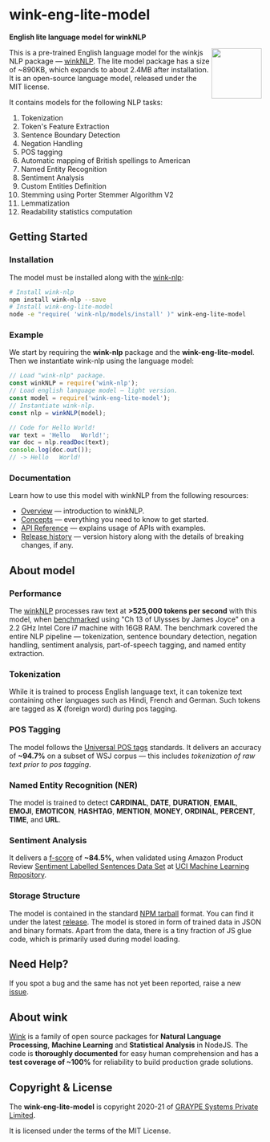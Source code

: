 # wink-eng-lite-model
**English lite language model for winkNLP**

[<img align="right" src="https://decisively.github.io/wink-logos/logo-title.png" width="100px" >](https://winkjs.org/)
This is a pre-trained English language model for the winkjs NLP package — [winkNLP](https://winkjs.org/wink-nlp/). The lite model package has a size of ~890KB, which expands to about 2.4MB after installation. It is an open-source language model, released under the MIT license.

It contains models for the following NLP tasks:

1. Tokenization
2. Token's Feature Extraction
3. Sentence Boundary Detection
4. Negation Handling
5. POS tagging
6. Automatic mapping of British spellings to American
7. Named Entity Recognition
8. Sentiment Analysis
9. Custom Entities Definition
10. Stemming using Porter Stemmer Algorithm V2
11. Lemmatization
12. Readability statistics computation



## Getting Started

### Installation
The model must be installed along with the [wink-nlp](https://winkjs.org/wink-nlp/):

```sh
# Install wink-nlp
npm install wink-nlp --save
# Install wink-eng-lite-model
node -e "require( 'wink-nlp/models/install' )" wink-eng-lite-model
```

### Example
We start by requiring the **wink-nlp** package and the **wink-eng-lite-model**. Then we instantiate wink-nlp using the language model:

```javascript
// Load "wink-nlp" package.
const winkNLP = require('wink-nlp');
// Load english language model — light version.
const model = require('wink-eng-lite-model');
// Instantiate wink-nlp.
const nlp = winkNLP(model);

// Code for Hello World!
var text = 'Hello   World!';
var doc = nlp.readDoc(text);
console.log(doc.out());
// -> Hello   World!
```

### Documentation
Learn how to use this model with winkNLP from the following resources:
- [Overview](https://winkjs.org/wink-nlp/) — introduction to winkNLP.
- [Concepts](https://winkjs.org/wink-nlp/getting-started.html) — everything you need to know to get started.
- [API Reference](https://winkjs.org/wink-nlp/read-doc.html) — explains usage of APIs with examples.
- [Release history](https://github.com/winkjs/wink-eng-lite-model/releases) — version history along with the details of breaking changes, if any.

## About model
### Performance
The [winkNLP](https://winkjs.org/wink-nlp/) processes raw text at **>525,000 tokens per second** with this model, when [benchmarked](https://github.com/bestiejs/benchmark.js) using "Ch 13 of Ulysses by James Joyce" on a 2.2 GHz Intel Core i7 machine with 16GB RAM. The benchmark covered the entire NLP pipeline — tokenization, sentence boundary detection, negation handling, sentiment analysis, part-of-speech tagging, and named entity extraction.

### Tokenization
While it is trained to process English language text, it can tokenize text containing other languages such as Hindi, French and German. Such tokens are tagged as **X** (foreign word) during pos tagging.

### POS Tagging
The model follows the [Universal POS tags](https://universaldependencies.org/u/pos/) standards. It delivers an accuracy of **~94.7%** on a subset of WSJ corpus — this includes *tokenization of raw text prior to pos tagging*.

### Named Entity Recognition (NER)
The model is trained to detect **CARDINAL**, **DATE**, **DURATION**,  **EMAIL**, **EMOJI**, **EMOTICON**, **HASHTAG**, **MENTION**, **MONEY**, **ORDINAL**, **PERCENT**, **TIME**, and **URL**.

### Sentiment Analysis
It delivers a [f-score](https://en.wikipedia.org/wiki/F1_score) of **~84.5%**, when validated using Amazon Product Review [Sentiment Labelled Sentences Data Set](https://archive.ics.uci.edu/ml/machine-learning-databases/00331/) at [UCI Machine Learning Repository](https://archive.ics.uci.edu/ml/index.php).

### Storage Structure
The model is contained in the standard [NPM tarball](https://docs.npmjs.com/cli-commands/pack.html) format. You can find it under the latest [release](https://github.com/winkjs/wink-eng-lite-model/releases). The model is stored in form of trained data in JSON and binary formats. Apart from the data, there is a tiny fraction of JS glue code, which is primarily used during model loading.


## Need Help?
If you spot a bug and the same has not yet been reported, raise a new [issue](https://github.com/winkjs/wink-eng-lite-model/issues).

## About wink
[Wink](https://winkjs.org/) is a family of open source packages for **Natural Language Processing**, **Machine Learning** and **Statistical Analysis** in NodeJS. The code is **thoroughly documented** for easy human comprehension and has a **test coverage of ~100%** for reliability to build production grade solutions.


## Copyright & License
The **wink-eng-lite-model** is copyright 2020-21 of [GRAYPE Systems Private Limited](https://graype.in/).

It is licensed under the terms of the MIT License.

